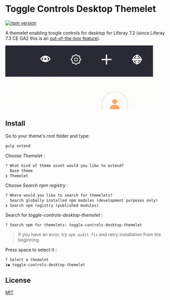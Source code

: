 # Toggle Controls Desktop Themelet

[![npm version](https://badge.fury.io/js/toggle-controls-desktop-themelet.svg)](https://badge.fury.io/js/toggle-controls-desktop-themelet)

A themelet enabling toogle controls for desktop for Liferay 7.2 (since Liferay 7.3 CE GA2 this is an [out-of-the-box feature](https://issues.liferay.com/browse/LPS-108216)).

![Toggle Controls](doc/toggle-controls.gif) 

## Install

Go to your theme's root folder and type:
```bash
gulp extend
```
Choose _Themelet_ :
```
? What kind of theme asset would you like to extend? 
  Base theme 
❯ Themelet 
```
Choose _Search npm registry_ :
```
? Where would you like to search for themelets? 
  Search globally installed npm modules (development purposes only) 
❯ Search npm registry (published modules) 
```
Search for _toggle-controls-desktop-themelet_ :
```
? Search npm for themelets: toggle-controls-desktop-themelet
```
> If you have an error, try `npm audit fix` and retry installation from the beginning 

Press space to select it :
```
? Select a themelet 
❯◉ toggle-controls-desktop-themelet
```
## License

[MIT](LICENSE)
